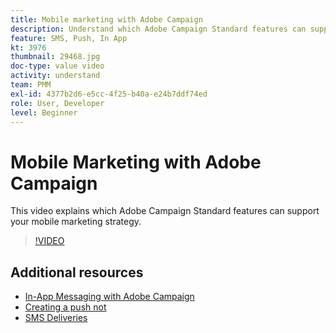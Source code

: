 ```yaml
---
title: Mobile marketing with Adobe Campaign
description: Understand which Adobe Campaign Standard features can support your mobile marketing strategy.
feature: SMS, Push, In App
kt: 3976
thumbnail: 29468.jpg
doc-type: value video
activity: understand
team: PMM
exl-id: 4377b2d6-e5cc-4f25-b40a-e24b7ddf74ed
role: User, Developer
level: Beginner
---
```

# Mobile Marketing with Adobe Campaign

This video explains which Adobe Campaign Standard features can support your mobile marketing strategy.

>[!VIDEO](https://video.tv.adobe.com/v/29468?quality=12)

## Additional resources

* [In-App Messaging with Adobe Campaign](/help/communication-channels/mobile/in-app/in-app-message-overview.md)
* [Creating a push not](/help/communication-channels/mobile/push-notifications/creating-a-push-notification.md)
* [SMS Deliveries](/help/communication-channels/mobile/sms/sms-delivery.md)
